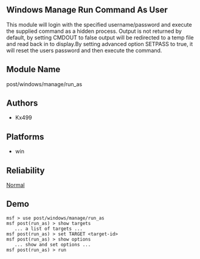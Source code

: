 ## Windows Manage Run Command As User

This module will login with the specified username/password 
and execute the supplied command as a hidden process. Output 
is not returned by default, by setting CMDOUT to false 
output will be redirected to a temp file and read back in to 
display.By setting advanced option SETPASS to true, it will 
reset the users password and then execute the command.


## Module Name
post/windows/manage/run_as

## Authors
* Kx499





## Platforms
* win

## Reliability
[Normal](https://github.com/rapid7/metasploit-framework/wiki/Exploit-Ranking)

## Demo

```
msf > use post/windows/manage/run_as
msf post(run_as) > show targets
   ... a list of targets ...
msf post(run_as) > set TARGET <target-id>
msf post(run_as) > show options
   ... show and set options ...
msf post(run_as) > run
```
    
    